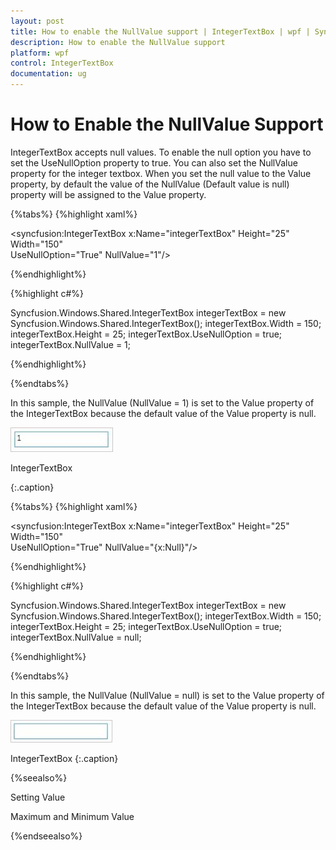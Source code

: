 ```yaml
---
layout: post
title: How to enable the NullValue support | IntegerTextBox | wpf | Syncfusion
description: How to enable the NullValue support     
platform: wpf
control: IntegerTextBox 
documentation: ug
---
```


# How to Enable the NullValue Support

IntegerTextBox accepts null values. To enable the null option you have to set the UseNullOption property to true. You can also set the NullValue property for the integer textbox. When you set the null value to the Value property, by default the value of the NullValue (Default value is null) property will be assigned to the Value property.

{%tabs%}
{%highlight xaml%}

<syncfusion:IntegerTextBox x:Name="integerTextBox" Height="25" Width="150"  
                           UseNullOption="True" NullValue="1"/>

{%endhighlight%}

{%highlight c#%}

Syncfusion.Windows.Shared.IntegerTextBox integerTextBox = new Syncfusion.Windows.Shared.IntegerTextBox();
integerTextBox.Width = 150;
integerTextBox.Height = 25;
integerTextBox.UseNullOption = true;
integerTextBox.NullValue = 1;

{%endhighlight%}

{%endtabs%}

In this sample, the NullValue (NullValue = 1) is set to the Value property of the IntegerTextBox because the default value of the Value property is null.

![](images/Concepts_img1.png) 

IntegerTextBox

{:.caption}

{%tabs%}
{%highlight xaml%}

<syncfusion:IntegerTextBox x:Name="integerTextBox" Height="25" Width="150"  
                           UseNullOption="True" NullValue="{x:Null}"/>

{%endhighlight%}
						   
{%highlight c#%}

Syncfusion.Windows.Shared.IntegerTextBox integerTextBox = new Syncfusion.Windows.Shared.IntegerTextBox();
integerTextBox.Width = 150;
integerTextBox.Height = 25;
integerTextBox.UseNullOption = true;
integerTextBox.NullValue = null;

{%endhighlight%}

{%endtabs%}
 

In this sample, the NullValue (NullValue = null) is set to the Value property of the IntegerTextBox because the default value of the Value property is null.

![](images/Concepts_img2.png) 

IntegerTextBox
{:.caption}

{%seealso%}

Setting Value

Maximum and Minimum Value

{%endseealso%}

